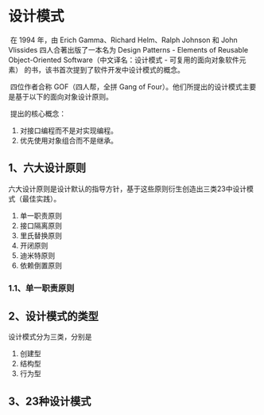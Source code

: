 # 设计模式

​	在 1994 年，由 Erich Gamma、Richard Helm、Ralph Johnson 和 John Vlissides 四人合著出版了一本名为 Design Patterns - Elements of Reusable Object-Oriented Software（中文译名：设计模式 - 可复用的面向对象软件元素） 的书，该书首次提到了软件开发中设计模式的概念。

​	四位作者合称 GOF（四人帮，全拼 Gang of Four）。他们所提出的设计模式主要是基于以下的面向对象设计原则。

​	提出的核心概念：

1. 对接口编程而不是对实现编程。
2. 优先使用对象组合而不是继承。

## 1、六大设计原则

六大设计原则是设计默认的指导方针，基于这些原则衍生创造出三类23中设计模式（最佳实践）。

1. 单一职责原则
2. 接口隔离原则
3. 里氏替换原则
4. 开闭原则
5. 迪米特原则
6. 依赖倒置原则

### 1.1、单一职责原则

## 2、设计模式的类型

设计模式分为三类，分别是

1. 创建型
2. 结构型
3. 行为型

## 3、23种设计模式



